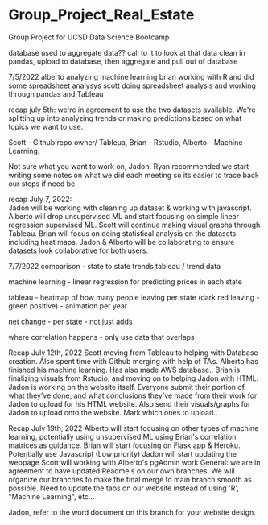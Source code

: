# Group_Project_Real_Estate
Group Project for UCSD Data Science Bootcamp


database used to aggregate data??
	call to it to look at that data
	clean in pandas, upload to database, then aggregate and pull out of database


7/5/2022
alberto analyzing machine learning
brian working with R and did some spreadsheet analysys
scott doing spreadsheet analysis and working through pandas and Tableau


recap july 5th:
we're in agreement to use the two datasets available. We're splitting up into analyzing trends or making predictions based on what topics we want to use.

Scott - Github repo owner/ Tableua, Brian - Rstudio, Alberto - Machine Learning.

Not sure what you want to work on, Jadon. Ryan recommended we start writing some notes on what we did each meeting so its easier to trace back our steps if need be.




recap July 7, 2022:   
Jadon will be working with cleaning up dataset & working with javascript. Alberto will drop unsupervised ML and start focusing on simple linear regression supervised ML. Scott will continue making visual graphs through Tableau.  Brian will focus on doing statistical analysis on the datasets including heat maps.
Jadon & Alberto will be collaborating to ensure datasets look collaborative for both users.

7/7/2022
comparison - state to state trends tableau / trend data



machine learning - linear regression for predicting prices in each state

tableau - heatmap of how many people leaving per state (dark red leaving - green positive) - animation per year

net change - per state - not just adds

where correlation happens - only use data that overlaps


Recap July 12th, 2022
Scott moving from Tableau to helping with Database creation. Also spent time with Github merging with help of TA’s.
Alberto has finished his machine learning. Has also made AWS database..
Brian is finalizing visuals from Rstudio, and moving on to helping Jadon with HTML.
Jadon is working on the website itself.
Everyone submit their portion of what they’ve done, and what conclusions they’ve made from their work for Jadon to upload for his HTML website. Also send their visuals/graphs for Jadon to upload onto the website. Mark which ones to upload..


Recap July 19th, 2022
Alberto will start focusing on other types of machine learning, potentially using unsupervised ML using Brian's correlation matrices as guidance.
Brian will start focusing on Flask app & Heroku. Potentially use Javascript (Low priority)
Jadon will start updating the webpage
Scott will working with Alberto's pgAdmin work
General:
we are in agreement to have updated Readme's on our own branches.
We will organize our branches to make the final merge to main branch smooth as possible.
Need to update the tabs on our website instead of using 'R', "Machine Learning", etc...




Jadon, refer to the word document on this branch for your website design. 
